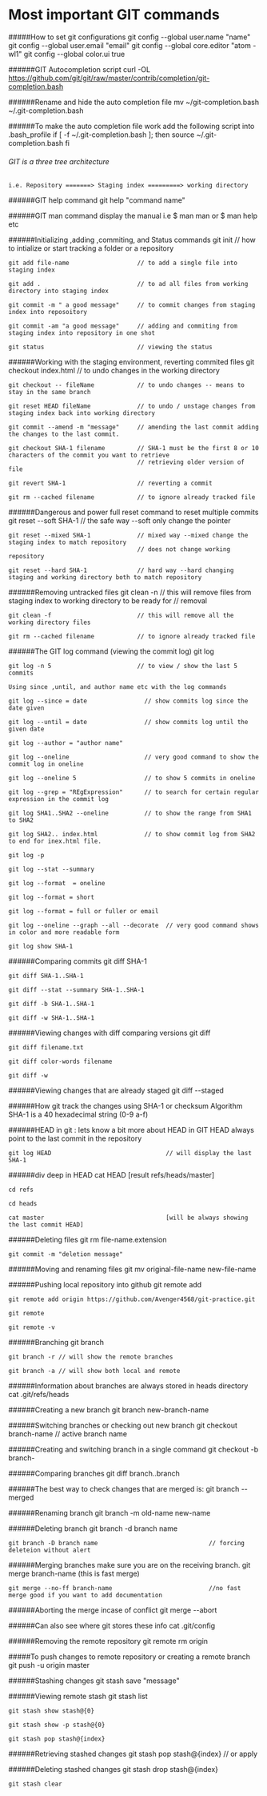 # Most important GIT commands

#####How to set git configurations
    git config --global user.name "name"
    git config --global user.email "email"
    git config --global core.editor "atom -wl1"
    git config --global color.ui true

######GIT Autocompletion script
    curl -OL https://github.com/git/git/raw/master/contrib/completion/git-completion.bash

######Rename and hide the auto completion file
    mv ~/git-completion.bash ~/.git-completion.bash

######To make the auto completion file work add the following script into .bash_profile
    if [ -f ~/.git-completion.bash ]; then
      source ~/.git-completion.bash
      fi
      
###### GIT is a three tree architecture

    i.e. Repository =======> Staging index =========> working directory
    
######GIT help command
    git help "command name"
    
######GIT man command
   display the manual i.e $ man man or $ man help etc
   
######Initializing ,adding ,commiting, and Status commands
    git init                            // how to intialize or start tracking a folder or a repository
    
    git add file-name                   // to add a single file into staging index
    
    git add .                           // to ad all files from working directory into staging index
    
    git commit -m " a good message"     // to commit changes from staging index into reposoitory
    
    git commit -am "a good message"     // adding and commiting from staging index into repository in one shot
    
    git status                          // viewing the status 

######Working with the staging environment, reverting commited files
    git checkout index.html             // to undo changes in the working directory
    
    git checkout -- fileName            // to undo changes -- means to stay in the same branch
    
    git reset HEAD fileName             // to undo / unstage changes from staging index back into working directory
    
    git commit --amend -m "message"     // amending the last commit adding the changes to the last commit.
    
    git checkout SHA-1 filename         // SHA-1 must be the first 8 or 10 characters of the commit you want to retrieve
                                        // retrieving older version of file

    git revert SHA-1                    // reverting a commit

    git rm --cached filename            // to ignore already tracked file

######Dangerous and power full reset command to reset multiple commits
    git reset --soft SHA-1              // the safe way --soft only change the pointer

    git reset --mixed SHA-1             // mixed way --mixed change the staging index to match repository
                                        // does not change working repository

    git reset --hard SHA-1              // hard way --hard changing staging and working directory both to match repository

######Removing untracked files
    git clean -n                        // this will remove files from staging index to working directory to be ready for                                       // removal
    
    git clean -f                        // this will remove all the working directory files

    git rm --cached filename            // to ignore already tracked file







    


    
######The GIT log command (viewing the commit log)
    git log
    
    git log -n 5                        // to view / show the last 5 commits
    
    Using since ,until, and author name etc with the log commands
    
    git log --since = date                // show commits log since the date given
    
    git log --until = date                // show commits log until the given date
    
    git log --author = "author name"
    
    git log --oneline                     // very good command to show the commit log in oneline
    
    git log --oneline 5                   // to show 5 commits in oneline
    
    git log --grep = "REgExpression"      // to search for certain regular expression in the commit log
    
    git log SHA1..SHA2 --oneline          // to show the range from SHA1 to SHA2
    
    git log SHA2.. index.html             // to show commit log from SHA2 to end for inex.html file.
    
    git log -p
    
    git log --stat --summary
    
    git log --format  = oneline
    
    git log --format = short
    
    git log --format = full or fuller or email
    
    git log --oneline --graph --all --decorate  // very good command shows in color and more readable form
    
    git log show SHA-1
    
######Comparing commits
    git diff SHA-1
    
    git diff SHA-1..SHA-1
    
    git diff --stat --summary SHA-1..SHA-1
 
    git diff -b SHA-1..SHA-1

    git diff -w SHA-1..SHA-1

######Viewing changes with diff comparing versions
    git diff

    git diff filename.txt

    git diff color-words filename

    git diff -w
    
######Viewing changes that are already staged
    git diff --staged

######How git track the changes
    using SHA-1 or checksum Algorithm
    SHA-1 is a 40 hexadecimal string (0-9 a-f)

######HEAD in git : lets know a bit more about HEAD in GIT
    HEAD always point to the last commit in the repository
    
    git log HEAD                                // will display the last SHA-1

######div deep in HEAD
    cat HEAD                                    [result refs/heads/master]

    cd refs

    cd heads

    cat master                                  [will be always showing the last commit HEAD]    

######Deleting files
    git rm file-name.extension

    git commit -m "deletion message"    
    
######Moving and renaming files
    git mv original-file-name new-file-name
    
######Pushing local repository into github
    git remote add <alias> <url>

    git remote add origin https://github.com/Avenger4568/git-practice.git

    git remote

    git remote -v

######Branching
    git branch
 
    git branch -r // will show the remote branches

    git branch -a // will show both local and remote

######Information about branches are always stored in heads directory
    cat .git/refs/heads

######Creating a new branch
    git branch new-branch-name

######Switching branches or checking out new branch
    git checkout branch-name                                // active branch name

######Creating and switching branch in a single command
    git checkout -b branch-

######Comparing branches
    git diff branch..branch

######The best way to check changes that are merged is:
    git branch --merged

######Renaming branch
    git branch -m old-name new-name

######Deleting branch
    git branch -d branch name

    git branch -D branch name                               // forcing deleteion without alert
    
######Merging branches make sure you are on the receiving branch.
    git merge branch-name (this is fast merge)

    git merge --no-ff branch-name                           //no fast merge good if you want to add documentation
    
######Aborting the merge incase of conflict
    git merge --abort

######Can also see where git stores these info
    cat .git/config

######Removing the remote repository
    git remote rm origin

#####To push changes to remote repository or creating a remote branch
    git push -u origin master

######Stashing changes
    git stash save "message"

######Viewing remote stash
    git stash list
    
    git stash show stash@{0}

    git stash show -p stash@{0}

    git stash pop stash@{index}

######Retrieving stashed changes
    git stash pop stash@{index} // or apply

######Deleting stashed changes
    git stash drop stash@{index}

    git stash clear
